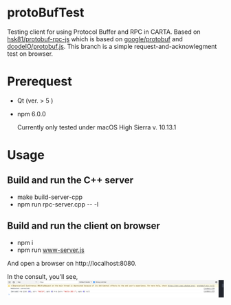 # protoBufTest

  Testing client for using Protocol Buffer and RPC in CARTA. Based on [hsk81/protobuf-rpc-js](https://github.com/hsk81/protobuf-rpc-js) which is based on [google/protobuf](https://github.com/google/protobuf) and [dcodeIO/protobuf.js](https://github.com/dcodeIO/protobuf.js).
This branch is a simple request-and-acknowlegment test on browser.

# Prerequest

- Qt (ver. > 5 )
- npm 6.0.0

  Currently only tested under macOS High Sierra v. 10.13.1
  
# Usage
## Build and run the C++ server
- make build-server-cpp 
- npm run rpc-server.cpp -- -l

## Build and run the client on browser
- npm i
- npm run www-server.js

And open a browser on http://localhost:8080.

In the consult, you'll see,
![](/consult.png)
